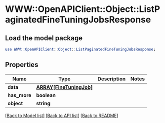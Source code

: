 # WWW::OpenAPIClient::Object::ListPaginatedFineTuningJobsResponse

## Load the model package
```perl
use WWW::OpenAPIClient::Object::ListPaginatedFineTuningJobsResponse;
```

## Properties
Name | Type | Description | Notes
------------ | ------------- | ------------- | -------------
**data** | [**ARRAY[FineTuningJob]**](FineTuningJob.md) |  | 
**has_more** | **boolean** |  | 
**object** | **string** |  | 

[[Back to Model list]](../README.md#documentation-for-models) [[Back to API list]](../README.md#documentation-for-api-endpoints) [[Back to README]](../README.md)


